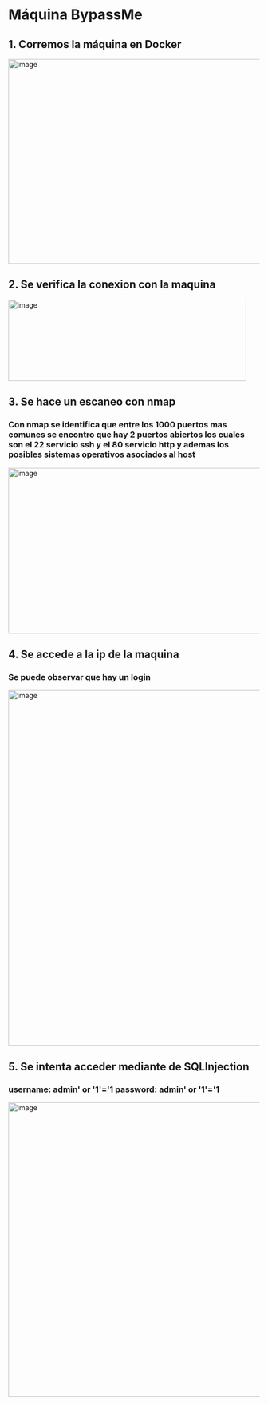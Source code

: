 <h1>Máquina BypassMe</h1>

<h2>1. Corremos la máquina en Docker</h2>

<img width="522" height="410" alt="image" src="https://github.com/user-attachments/assets/9e193642-051b-4694-8786-eba950c6ae9c" />

<h2>2. Se verifica la conexion con la maquina</h2>
<img width="477" height="163" alt="image" src="https://github.com/user-attachments/assets/8b6c49d2-435b-4f62-ae6d-5d7af2271da8" />
<h2>3. Se hace un escaneo con nmap</h2>
<h3>Con nmap se identifica que entre los 1000 puertos mas comunes se encontro que hay 2 puertos abiertos los cuales son el 22 servicio ssh y el 80 servicio http y ademas los posibles sistemas operativos asociados al host</h3>
<img width="988" height="332" alt="image" src="https://github.com/user-attachments/assets/83708653-7242-4a5c-aa07-d523e9e9a4ad" />
<h2>4. Se accede a la ip de la maquina</h2>
<h3>Se puede observar que hay un login</h3>
<img width="1173" height="712" alt="image" src="https://github.com/user-attachments/assets/e065422e-8dcd-4a35-bea3-bcacce39e12c" />
<h2>5. Se intenta acceder mediante de SQLInjection</h2>
<h3>username: admin' or '1'='1
password: admin' or '1'='1</h3>
<img width="1176" height="590" alt="image" src="https://github.com/user-attachments/assets/a134fb26-8f0b-4f99-ad31-ccb0ae8fc0c3" />
